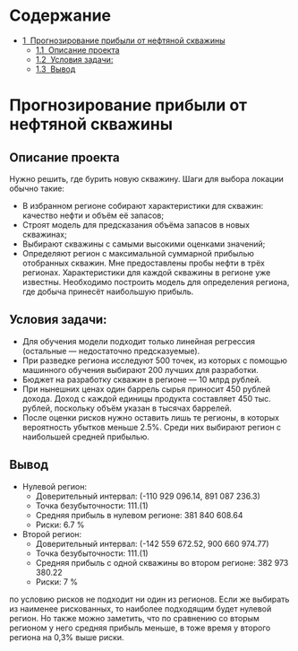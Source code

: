 <h1>Содержание<span class="tocSkip"></span></h1>
<div class="toc"><ul class="toc-item"><li><span><a href="#Прогнозирование-прибыли-от-нефтяной-скважины" data-toc-modified-id="Прогнозирование-прибыли-от-нефтяной-скважины-1"><span class="toc-item-num">1&nbsp;&nbsp;</span>Прогнозирование прибыли от нефтяной скважины</a></span><ul class="toc-item"><li><span><a href="#Описание-проекта" data-toc-modified-id="Описание-проекта-1.1"><span class="toc-item-num">1.1&nbsp;&nbsp;</span>Описание проекта</a></span></li><li><span><a href="#Условия-задачи:" data-toc-modified-id="Условия-задачи:-1.2"><span class="toc-item-num">1.2&nbsp;&nbsp;</span>Условия задачи:</a></span></li><li><span><a href="#Вывод" data-toc-modified-id="Вывод-1.3"><span class="toc-item-num">1.3&nbsp;&nbsp;</span>Вывод</a></span></li></ul></li></ul></div>



# Прогнозирование прибыли от нефтяной скважины
## Описание проекта
Нужно решить, где бурить новую скважину.
Шаги для выбора локации обычно такие:
- В избранном регионе собирают характеристики для скважин: качество нефти и объём её запасов;
- Строят модель для предсказания объёма запасов в новых скважинах;
- Выбирают скважины с самыми высокими оценками значений;
- Определяют регион с максимальной суммарной прибылью отобранных скважин.
Мне предоставлены пробы нефти в трёх регионах. Характеристики для каждой скважины в регионе уже известны. Необходимо построить модель для определения региона, где добыча принесёт наибольшую прибыль.  



## Условия задачи:
- Для обучения модели подходит только линейная регрессия (остальные — недостаточно предсказуемые).
- При разведке региона исследуют 500 точек, из которых с помощью машинного обучения выбирают 200 лучших для разработки.
- Бюджет на разработку скважин в регионе — 10 млрд рублей.
- При нынешних ценах один баррель сырья приносит 450 рублей дохода. Доход с каждой единицы продукта составляет 450 тыс. рублей, поскольку объём указан в тысячах баррелей.
- После оценки рисков нужно оставить лишь те регионы, в которых вероятность убытков меньше 2.5%. Среди них выбирают регион с наибольшей средней прибылью.

## Вывод

- Нулевой регион:
    - Доверительный интервал: (-110 929 096.14, 891 087 236.3)
    - Точка безубыточности: 111.(1)
    - Средняя прибыль в нулевом регионе: 381 840 608.64
    - Риски: 6.7 %
- Второй регион: 
    - Доверительный интервал: (-142 559 672.52, 900 660 974.77)
    - Точка безубыточности: 111.(1)
    - Средняя прибыль с одной скважины во втором регионе: 382 973 380.22
    - Риски: 7 %
        
по условию рисков не подходит ни один из регионов. Если же выбирать из наименее рискованных, то наиболее подходящим будет нулевой регион. Но также можно заметить, что по сравнению со вторым регионом у него средняя прибыль меньше, в тоже время у второго региона на 0,3% выше риски.      


